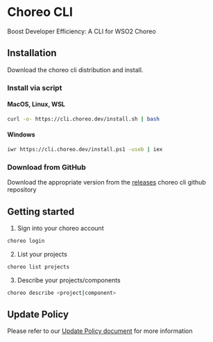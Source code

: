 # Choreo CLI

Boost Developer Efficiency: A CLI for WSO2 Choreo

## Installation
Download the choreo cli distribution and install.

### Install via script

#### MacOS, Linux, WSL
```bash
curl -o- https://cli.choreo.dev/install.sh | bash
```

#### Windows
```bash
iwr https://cli.choreo.dev/install.ps1 -useb | iex
```

### Download from GitHub
Download the appropriate version from the [releases](https://github.com/wso2/choreo-cli/releases) choreo cli github repository

## Getting started

1. Sign into your choreo account
```bash
choreo login
```
2. List your projects
```bash
choreo list projects
```
3. Describe your projects/components
```bash
choreo describe <project|component>
```

## Update Policy
Please refer to our [Update Policy document](./UpdatePolicy.md) for more information

